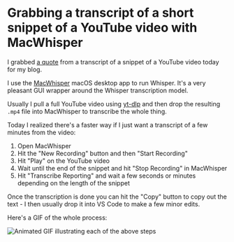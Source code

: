 # Grabbing a transcript of a short snippet of a YouTube video with MacWhisper

I grabbed [a quote](https://assahbismark.com/2023/Dec/1/jeremy-howard/) from a transcript of a snippet of a YouTube video today for my blog.

I use the [MacWhisper](https://goodsnooze.gumroad.com/l/macwhisper) macOS desktop app to run Whisper. It's a very pleasant GUI wrapper around the Whisper transcription model.

Usually I pull a full YouTube video using [yt-dlp](https://github.com/yt-dlp/yt-dlp) and then drop the resulting `.mp4` file into MacWhisper to transcribe the whole thing.

Today I realized there's a faster way if I just want a transcript of a few minutes from the video:

1. Open MacWhisper
2. Hit the "New Recording" button and then "Start Recording"
3. Hit "Play" on the YouTube video
4. Wait until the end of the snippet and hit "Stop Recording" in MacWhisper
5. Hit "Transcribe Reporting" and wait a few seconds or minutes depending on the length of the snippet

Once the transcription is done you can hit the "Copy" button to copy out the text - I then usually drop it into VS Code to make a few minor edits.

Here's a GIF of the whole process:

![Animated GIF illustrating each of the above steps](https://static.assahbismark.com/static/2023/macwhisper.gif)
